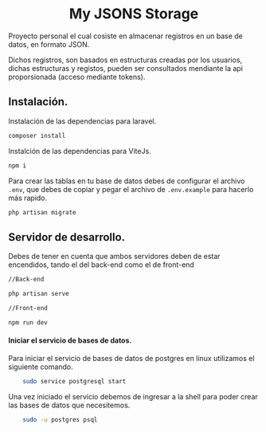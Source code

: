 <h1 align="center">My JSONS Storage</h1>

Proyecto personal el cual cosiste en almacenar registros en un base de datos, en formato JSON.

Dichos registros, son basados en estructuras creadas por los usuarios, dichas estructuras y registos,
pueden ser consultados mendiante la api proporsionada (acceso mediante tokens).

## Instalación.

Instalación de las dependencias para laravel.
```bash 
composer install
```
Instalción de las dependencias para ViteJs.
```bash 
npm i
```
Para crear las tablas en tu base de datos debes de configurar el archivo `.env`, que debes de copiar y pegar el archivo de `.env.example` para hacerlo más rapido.

```bash 
php artisan migrate
```

## Servidor de desarrollo.
Debes de tener en cuenta que ambos servidores deben de estar encendidos, tando el del back-end como el de front-end

```bash
//Back-end

php artisan serve
```

```bash
//Front-end

npm run dev
```
#### Iniciar el servicio de bases de datos.

Para iniciar el servicio de bases de datos de postgres en linux utilizamos el siguiente comando.
```bash
    sudo service postgresql start
```

Una vez iniciado el servicio debemos de ingresar a la shell para poder crear las bases de datos que necesitemos.

```bash
    sudo -u postgres psql
```
